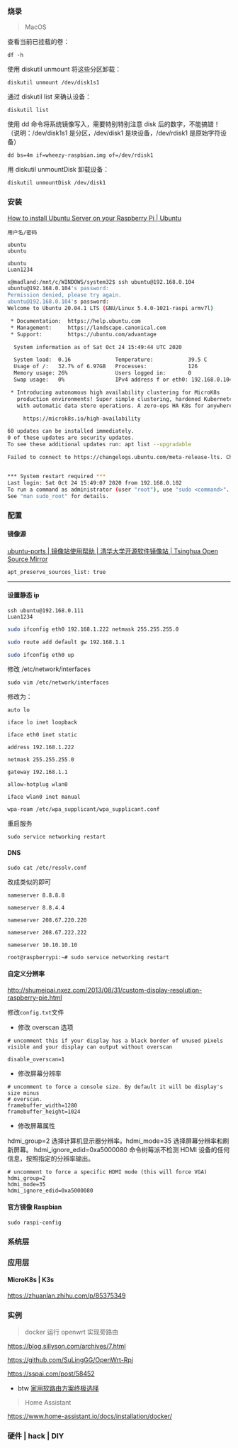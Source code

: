 ### 烧录

> MacOS

查看当前已挂载的卷：

    df -h

使用 diskutil unmount 将这些分区卸载：

    diskutil unmount /dev/disk1s1

通过 diskutil list 来确认设备：

    diskutil list

使用 dd 命令将系统镜像写入，需要特别特别注意 disk 后的数字，不能搞错！
（说明：/dev/disk1s1 是分区，/dev/disk1 是块设备，/dev/rdisk1 是原始字符设备）

    dd bs=4m if=wheezy-raspbian.img of=/dev/rdisk1

用 diskutil unmountDisk 卸载设备：

    diskutil unmountDisk /dev/disk1

### 安装

[How to install Ubuntu Server on your Raspberry Pi | Ubuntu](https://ubuntu.com/tutorials/how-to-install-ubuntu-on-your-raspberry-pi#1-overview)

```
用户名/密码

ubuntu
ubuntu

ubuntu
Luan1234
```

```bash
x@madland:/mnt/c/WINDOWS/system32$ ssh ubuntu@192.168.0.104
ubuntu@192.168.0.104's password:
Permission denied, please try again.
ubuntu@192.168.0.104's password:
Welcome to Ubuntu 20.04.1 LTS (GNU/Linux 5.4.0-1021-raspi armv7l)

 * Documentation:  https://help.ubuntu.com
 * Management:     https://landscape.canonical.com
 * Support:        https://ubuntu.com/advantage

  System information as of Sat Oct 24 15:49:44 UTC 2020

  System load:  0.16              Temperature:           39.5 C
  Usage of /:   32.7% of 6.97GB   Processes:             126
  Memory usage: 26%               Users logged in:       0
  Swap usage:   0%                IPv4 address f or eth0: 192.168.0.104

 * Introducing autonomous high availability clustering for MicroK8s
   production environments! Super simple clustering, hardened Kubernetes,
   with automatic data store operations. A zero-ops HA K8s for anywhere.

     https://microk8s.io/high-availability

60 updates can be installed immediately.
0 of these updates are security updates.
To see these additional updates run: apt list --upgradable

Failed to connect to https://changelogs.ubuntu.com/meta-release-lts. Check your Internet connection or proxy settings


*** System restart required ***
Last login: Sat Oct 24 15:49:07 2020 from 192.168.0.102
To run a command as administrator (user "root"), use "sudo <command>".
See "man sudo_root" for details.

```

### 配置

#### 镜像源

[ubuntu-ports | 镜像站使用帮助 | 清华大学开源软件镜像站 | Tsinghua Open Source Mirror](https://mirror.tuna.tsinghua.edu.cn/help/ubuntu-ports/)

```
apt_preserve_sources_list: true
```

---

#### 设置静态 ip

```
ssh ubuntu@192.168.0.111
Luan1234
```

```bash
sudo ifconfig eth0 192.168.1.222 netmask 255.255.255.0

sudo route add default gw 192.168.1.1

sudo ifconfig eth0 up
```

修改 /etc/network/interfaces

```shell
sudo vim /etc/network/interfaces
```

修改为：

```shell
auto lo

iface lo inet loopback

iface eth0 inet static

address 192.168.1.222

netmask 255.255.255.0

gateway 192.168.1.1

allow-hotplug wlan0

iface wlan0 inet manual

wpa-roam /etc/wpa_supplicant/wpa_supplicant.conf

```

重启服务

```shell
sudo service networking restart
```

#### DNS

```shell
sudo cat /etc/resolv.conf
```

改成类似的即可

```shell
nameserver 8.8.8.8

nameserver 8.8.4.4

nameserver 208.67.220.220

nameserver 208.67.222.222

nameserver 10.10.10.10

```

```shell
root@raspberrypi:~# sudo service networking restart
```

#### 自定义分辨率

<http://shumeipai.nxez.com/2013/08/31/custom-display-resolution-raspberry-pie.html>

修改`config.txt`文件

- 修改 overscan 选项

```shell
# uncomment this if your display has a black border of unused pixels visible and your display can output without overscan

disable_overscan=1

```

- 修改屏幕分辨率

```shell
# uncomment to force a console size. By default it will be display's size minus
# overscan.
framebuffer_width=1280
framebuffer_height=1024
```

- 修改屏幕属性

hdmi_group=2 选择计算机显示器分辨率。hdmi_mode=35 选择屏幕分辨率和刷新屏幕。
hdmi_ignore_edid=0xa5000080 命令树莓派不检测 HDMI 设备的任何信息，按照指定的分辨率输出。

```shell
# uncomment to force a specific HDMI mode (this will force VGA)
hdmi_group=2
hdmi_mode=35
hdmi_ignore_edid=0xa5000080
```

#### 官方镜像 Raspbian

`sudo raspi-config`

### 系统层

### 应用层

#### MicroK8s | K3s

<https://zhuanlan.zhihu.com/p/85375349>

### 实例

> docker 运行 openwrt 实现旁路由

<https://blog.sillyson.com/archives/7.html>

<https://github.com/SuLingGG/OpenWrt-Rpi>

<https://sspai.com/post/58452>

- btw [家用软路由方案终极选择](https://www.chiphell.com/thread-2178328-1-1.html)

> Home Assistant

<https://www.home-assistant.io/docs/installation/docker/>

### 硬件 | hack | DIY
